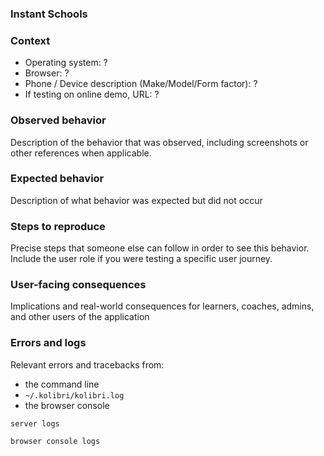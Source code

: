 
### Instant Schools
### Context

* Operating system: ?
* Browser: ?
* Phone / Device description (Make/Model/Form factor): ?
* If testing on online demo, URL: ?

### Observed behavior

Description of the behavior that was observed, including screenshots or other references when applicable.

### Expected behavior

Description of what behavior was expected but did not occur

### Steps to reproduce

Precise steps that someone else can follow in order to see this behavior.  Include the user role if you were testing a specific user journey.

### User-facing consequences

Implications and real-world consequences for learners, coaches, admins, and other users of the application

### Errors and logs

Relevant errors and tracebacks from:

* the command line
* `~/.kolibri/kolibri.log`
* the browser console

```
server logs
```

```
browser console logs
```